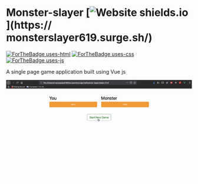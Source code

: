 # Monster-slayer [![Website shields.io](https://img.shields.io/website-up-down-success-red/http/shields.io.svg)](https:// monsterslayer619.surge.sh/)

[![ForTheBadge uses-html](http://ForTheBadge.com/images/badges/uses-html.svg)](http://ForTheBadge.com) [![ForTheBadge uses-css](http://ForTheBadge.com/images/badges/uses-css.svg)](http://ForTheBadge.com) [![ForTheBadge uses-js](http://ForTheBadge.com/images/badges/uses-js.svg)](http://ForTheBadge.com) 

A single page game application built using Vue js

![](./monster.gif)
